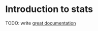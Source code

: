 # Introduction to stats

TODO: write [great documentation](http://jacobian.org/writing/what-to-write/)
